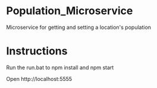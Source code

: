 # Population_Microservice
Microservice for getting and setting a location's population

# Instructions 
Run the run.bat to npm install and npm start

Open http://localhost:5555
